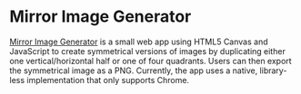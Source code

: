 # Mirror Image Generator

[Mirror Image Generator](http://alexlitel.github.io/mirror-image-generator) is a small web app using HTML5 Canvas and JavaScript to create symmetrical versions of images by duplicating either one vertical/horizontal half or one of four quadrants. Users can then export the symmetrical image as a PNG. Currently, the app uses a native, library-less implementation that only supports Chrome.